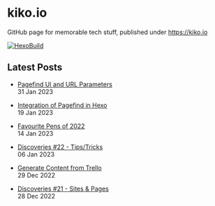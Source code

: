 # kiko.io

GitHub page for memorable tech stuff, published under https://kiko.io

[![HexoBuild](https://github.com/kristofzerbe/kiko.io/actions/workflows/hexo-build.yml/badge.svg)](https://github.com/kristofzerbe/kiko.io/actions/workflows/hexo-build.yml)

## Latest Posts
<!-- BLOG-POST-LIST:START -->
 - [Pagefind UI and URL Parameters](https://kiko.io/post/Pagefind-UI-and-URL-Parameters/)   
 31 Jan 2023   

 - [Integration of Pagefind in Hexo](https://kiko.io/post/Integration-of-Pagefind-in-Hexo/)   
 19 Jan 2023   

 - [Favourite Pens of 2022](https://kiko.io/post/Favourite-Pens-of-2022/)   
 14 Jan 2023   

 - [Discoveries #22 -  Tips/Tricks](https://kiko.io/post/Discoveries-22-Tips-Tricks/)   
 06 Jan 2023   

 - [Generate Content from Trello](https://kiko.io/post/Generate-Content-from-Trello/)   
 29 Dec 2022   

 - [Discoveries #21 -  Sites &amp; Pages](https://kiko.io/post/Discoveries-21-Sites-Pages/)   
 28 Dec 2022   
<!-- BLOG-POST-LIST:END -->
